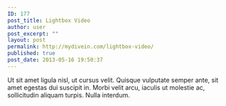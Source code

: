 ```yaml
---
ID: 177
post_title: Lightbox Video
author: user
post_excerpt: ""
layout: post
permalink: http://mydivein.com/lightbox-video/
published: true
post_date: 2013-05-16 19:50:37
---
```

 Ut sit amet ligula nisl, ut cursus velit. Quisque vulputate semper ante, sit amet egestas dui suscipit in. Morbi velit arcu, iaculis ut molestie ac, sollicitudin aliquam turpis. Nulla interdum.